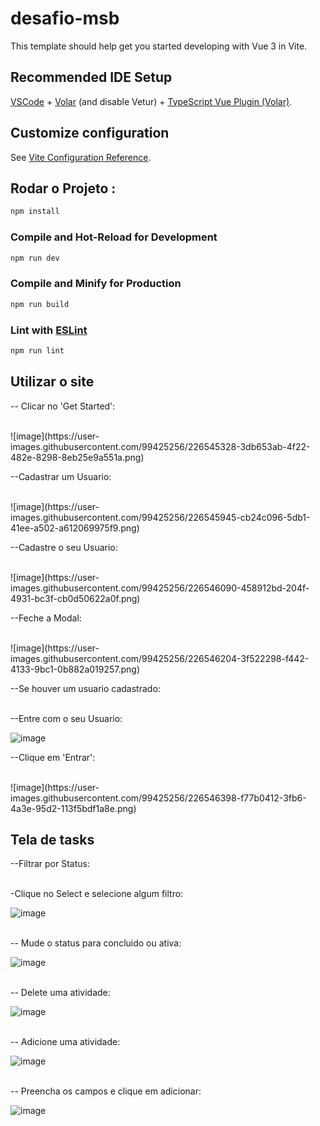 # desafio-msb

This template should help get you started developing with Vue 3 in Vite.

## Recommended IDE Setup

[VSCode](https://code.visualstudio.com/) + [Volar](https://marketplace.visualstudio.com/items?itemName=Vue.volar) (and disable Vetur) + [TypeScript Vue Plugin (Volar)](https://marketplace.visualstudio.com/items?itemName=Vue.vscode-typescript-vue-plugin).

## Customize configuration

See [Vite Configuration Reference](https://vitejs.dev/config/).

## Rodar o Projeto :

```sh
npm install
```

### Compile and Hot-Reload for Development

```sh
npm run dev
```

### Compile and Minify for Production

```sh
npm run build
```

### Lint with [ESLint](https://eslint.org/)

```sh
npm run lint
```

## Utilizar o site 
-- Clicar no 'Get Started':

<br>
![image](https://user-images.githubusercontent.com/99425256/226545328-3db653ab-4f22-482e-8298-8eb25e9a551a.png)

--Cadastrar um Usuario:

<br>
![image](https://user-images.githubusercontent.com/99425256/226545945-cb24c096-5db1-41ee-a502-a612069975f9.png)

--Cadastre o seu Usuario:

<br>
![image](https://user-images.githubusercontent.com/99425256/226546090-458912bd-204f-4931-bc3f-cb0d50622a0f.png)
  
--Feche a Modal: 

<br>
![image](https://user-images.githubusercontent.com/99425256/226546204-3f522298-f442-4133-9bc1-0b882a019257.png)
<br>

--Se houver um usuario cadastrado:

<br>
--Entre com o seu Usuario:
<br>

![image](https://user-images.githubusercontent.com/99425256/226546282-c6d069a3-56a0-41c9-9065-a0dd1d129b72.png)
<br>

--Clique em 'Entrar':

<br>
![image](https://user-images.githubusercontent.com/99425256/226546398-f77b0412-3fb6-4a3e-95d2-113f5bdf1a8e.png)
<br>

## Tela de tasks

 --Filtrar por Status:
 
<br>
-Clique no Select e selecione algum filtro:
<br> 

![image](https://user-images.githubusercontent.com/99425256/226728218-905bf6e2-0ff2-4bb4-9951-002f1d02225a.png)

<br>
 -- Mude o status para concluido ou ativa:
<br>

![image](https://user-images.githubusercontent.com/99425256/226546750-ab8b2f9c-3d05-4197-89d4-221c6814487d.png)

<br>
 -- Delete uma atividade:
<br>

 ![image](https://user-images.githubusercontent.com/99425256/226546897-55d4c5bb-4256-4b0f-a65d-5788963b43e1.png)
 
<br>
-- Adicione uma atividade: 
<br>

![image](https://user-images.githubusercontent.com/99425256/226547597-cd00c8a4-da09-44aa-b1b3-fcabf9657144.png)

<br>
-- Preencha os campos e clique em adicionar:
<br>

![image](https://user-images.githubusercontent.com/99425256/226547740-fa7b02ab-5cb3-4a13-b29b-c36776338b1c.png)



